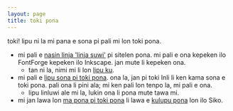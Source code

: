 ```yaml
---
layout: page
title: toki pona
---
```


toki! lipu ni la mi pana e sona pi pali mi lon toki pona.

- mi pali e [nasin linja 'linja suwi'][1] pi sitelen pona. mi pali e ona kepeken ilo FontForge kepeken ilo Inkscape. jan mute li kepeken ona.
	- tan ni la, nimi mi li lon [lipu ku].
- mi pali e [lipu sona pi toki pona][2]. ona la, jan pi toki Inli li ken kama sona e toki pona. pali ona li pini ala; mi ken pali lon tenpo la, mi pali e ona.
	- lipu linluwi ale mi la, lukin ona li pona mute tawa mi.
- mi jan lawa lon [ma pona pi toki pona] li lawa e [kulupu pona] lon ilo Siko.


[1]: https://linjasuwi.ap5.dev
[2]: https://lipusona.ap5.dev

[ma pona pi toki pona]: https://discord.gg/Byqn5z9
[kulupu pona]: https://discord.gg/RzUvdcDpCY

[lipu ku]: https://www.amazon.com/dp/0978292367
